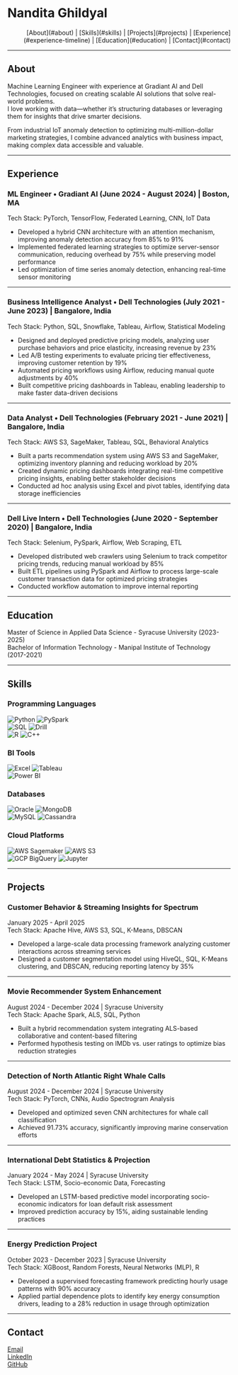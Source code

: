 # Nandita Ghildyal  

<div align="right">
[About](#about) | [Skills](#skills) | [Projects](#projects) | [Experience](#experience-timeline) | [Education](#education) | [Contact](#contact)
</div>

---

## About  

Machine Learning Engineer with experience at Gradiant AI and Dell Technologies, focused on creating scalable AI solutions that solve real-world problems.  
I love working with data—whether it’s structuring databases or leveraging them for insights that drive smarter decisions.

From industrial IoT anomaly detection to optimizing multi-million-dollar marketing strategies, I combine advanced analytics with business impact, making complex data accessible and valuable.

---

## Experience  

### ML Engineer • Gradiant AI (June 2024 - August 2024) | Boston, MA  
Tech Stack: PyTorch, TensorFlow, Federated Learning, CNN, IoT Data  
- Developed a hybrid CNN architecture with an attention mechanism, improving anomaly detection accuracy from 85% to 91%  
- Implemented federated learning strategies to optimize server-sensor communication, reducing overhead by 75% while preserving model performance  
- Led optimization of time series anomaly detection, enhancing real-time sensor monitoring  

---

### Business Intelligence Analyst • Dell Technologies (July 2021 - June 2023) | Bangalore, India  
Tech Stack: Python, SQL, Snowflake, Tableau, Airflow, Statistical Modeling  
- Designed and deployed predictive pricing models, analyzing user purchase behaviors and price elasticity, increasing revenue by 23%  
- Led A/B testing experiments to evaluate pricing tier effectiveness, improving customer retention by 19%  
- Automated pricing workflows using Airflow, reducing manual quote adjustments by 40%  
- Built competitive pricing dashboards in Tableau, enabling leadership to make faster data-driven decisions  

---

### Data Analyst • Dell Technologies (February 2021 - June 2021) | Bangalore, India  
Tech Stack: AWS S3, SageMaker, Tableau, SQL, Behavioral Analytics  
- Built a parts recommendation system using AWS S3 and SageMaker, optimizing inventory planning and reducing workload by 20%  
- Created dynamic pricing dashboards integrating real-time competitive pricing insights, enabling better stakeholder decisions  
- Conducted ad hoc analysis using Excel and pivot tables, identifying data storage inefficiencies  

---

### Dell Live Intern • Dell Technologies (June 2020 - September 2020) | Bangalore, India  
Tech Stack: Selenium, PySpark, Airflow, Web Scraping, ETL  
- Developed distributed web crawlers using Selenium to track competitor pricing trends, reducing manual workload by 85%  
- Built ETL pipelines using PySpark and Airflow to process large-scale customer transaction data for optimized pricing strategies  
- Conducted workflow automation to improve internal reporting  

---

## Education  

Master of Science in Applied Data Science - Syracuse University (2023-2025)  
Bachelor of Information Technology - Manipal Institute of Technology (2017-2021)  

---

## Skills  

### Programming Languages  
![Python](https://img.shields.io/badge/Python-3776AB?style=flat-square&logo=python&logoColor=white) ![PySpark](https://img.shields.io/badge/PySpark-FDEE21?style=flat-square&logo=apachespark)  
![SQL](https://img.shields.io/badge/SQL-4479A1?style=flat-square&logo=mysql) ![Drill](https://img.shields.io/badge/Drill-FFA500?style=flat-square)  
![R](https://img.shields.io/badge/R-276DC3?style=flat-square&logo=r) ![C++](https://img.shields.io/badge/C++-00599C?style=flat-square&logo=cplusplus)  

### BI Tools  
![Excel](https://img.shields.io/badge/Excel-217346?style=flat-square&logo=microsoft-excel) ![Tableau](https://img.shields.io/badge/Tableau-E97627?style=flat-square&logo=tableau)  
![Power BI](https://img.shields.io/badge/Power%20BI-F2C811?style=flat-square&logo=powerbi)  

### Databases  
![Oracle](https://img.shields.io/badge/Oracle-F80000?style=flat-square&logo=oracle) ![MongoDB](https://img.shields.io/badge/MongoDB-47A248?style=flat-square&logo=mongodb)  
![MySQL](https://img.shields.io/badge/MySQL-4479A1?style=flat-square&logo=mysql) ![Cassandra](https://img.shields.io/badge/Cassandra-1287B1?style=flat-square&logo=apachecassandra)  

### Cloud Platforms  
![AWS Sagemaker](https://img.shields.io/badge/AWS%20Sagemaker-232F3E?style=flat-square&logo=amazonaws) ![AWS S3](https://img.shields.io/badge/AWS%20S3-FF9900?style=flat-square&logo=amazonaws)  
![GCP BigQuery](https://img.shields.io/badge/GCP%20BigQuery-4285F4?style=flat-square&logo=googlecloud) ![Jupyter](https://img.shields.io/badge/Jupyter-F37626?style=flat-square&logo=jupyter)  

---

## Projects  

### Customer Behavior & Streaming Insights for Spectrum  
January 2025 - April 2025  
Tech Stack: Apache Hive, AWS S3, SQL, K-Means, DBSCAN  
- Developed a large-scale data processing framework analyzing customer interactions across streaming services  
- Designed a customer segmentation model using HiveQL, SQL, K-Means clustering, and DBSCAN, reducing reporting latency by 35%  

---

### Movie Recommender System Enhancement  
August 2024 - December 2024 | Syracuse University  
Tech Stack: Apache Spark, ALS, SQL, Python  
- Built a hybrid recommendation system integrating ALS-based collaborative and content-based filtering  
- Performed hypothesis testing on IMDb vs. user ratings to optimize bias reduction strategies  

---

### Detection of North Atlantic Right Whale Calls  
August 2024 - December 2024 | Syracuse University  
Tech Stack: PyTorch, CNNs, Audio Spectrogram Analysis  
- Developed and optimized seven CNN architectures for whale call classification  
- Achieved 91.73% accuracy, significantly improving marine conservation efforts  

---

### International Debt Statistics & Projection  
January 2024 - May 2024 | Syracuse University  
Tech Stack: LSTM, Socio-economic Data, Forecasting  
- Developed an LSTM-based predictive model incorporating socio-economic indicators for loan default risk assessment  
- Improved prediction accuracy by 15%, aiding sustainable lending practices  

---

### Energy Prediction Project  
October 2023 - December 2023 | Syracuse University  
Tech Stack: XGBoost, Random Forests, Neural Networks (MLP), R  
- Developed a supervised forecasting framework predicting hourly usage patterns with 90% accuracy  
- Applied partial dependence plots to identify key energy consumption drivers, leading to a 28% reduction in usage through optimization  

---

## Contact  

[Email](mailto:nanditaghildyal@gmail.com)  
[LinkedIn](https://www.linkedin.com/in/nghildyal/)  
[GitHub](https://github.com/gappy401)  